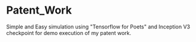 # Patent_Work
Simple and Easy simulation using "Tensorflow for Poets" and Inception V3 checkpoint for  demo execution of my patent work.
